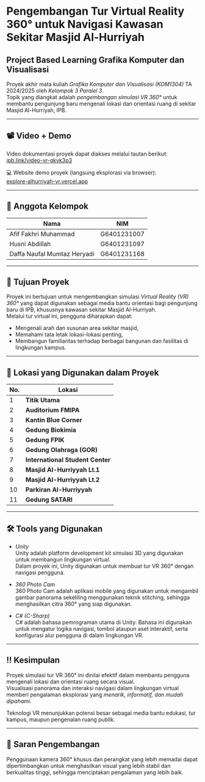 # Pengembangan Tur Virtual Reality 360° untuk Navigasi Kawasan Sekitar Masjid Al-Hurriyah

## Project Based Learning Grafika Komputer dan Visualisasi

Proyek akhir mata kuliah _Grafika Komputer dan Visualisasi (KOM1304)_ TA 2024/2025 oleh _Kelompok 3 Paralel 3_.  
Topik yang diangkat adalah _pengembangan simulasi VR 360°_ untuk membantu pengunjung baru mengenali lokasi dan orientasi ruang di sekitar Masjid Al-Hurriyah, IPB.

---

## 📽 Video + Demo

Video dokumentasi proyek dapat diakses melalui tautan berikut:  
[ipb.link/video-vr-gkvk3p3](https://ipb.link/video-vr-gkvk3p3)

💻 Website demo proyek (langsung eksplorasi via browser):  
[explore-alhurriyah-vr.vercel.app](https://explore-alhurriyah-vr.vercel.app/)

---

## 👥 Anggota Kelompok

| Nama                        | NIM         |
| --------------------------- | ----------- |
| Afif Fakhri Muhammad        | G6401231007 |
| Husni Abdillah              | G6401231097 |
| Daffa Naufal Mumtaz Heryadi | G6401231168 |

---

## 🎯 Tujuan Proyek

Proyek ini bertujuan untuk mengembangkan simulasi _Virtual Reality (VR) 360°_ yang dapat digunakan sebagai media bantu orientasi bagi pengunjung baru di IPB, khususnya kawasan sekitar Masjid Al-Hurriyah.  
Melalui tur virtual ini, pengguna diharapkan dapat:

- Mengenali arah dan susunan area sekitar masjid,
- Memahami tata letak lokasi-lokasi penting,
- Membangun familiaritas terhadap berbagai bangunan dan fasilitas di lingkungan kampus.

---

## 📍 Lokasi yang Digunakan dalam Proyek

| No. | Lokasi                           |
| --- | -------------------------------- |
| 1   | **Titik Utama**                  |
| 2   | **Auditorium FMIPA**             |
| 3   | **Kantin Blue Corner**           |
| 4   | **Gedung Biokimia**              |
| 5   | **Gedung FPIK**                  |
| 6   | **Gedung Olahraga (GOR)**        |
| 7   | **International Student Center** |
| 8   | **Masjid Al-Hurriyyah Lt.1**     |
| 9   | **Masjid Al-Hurriyyah Lt.2**     |
| 10  | **Parkiran Al-Hurriyyah**        |
| 11  | **Gedung SATARI**                |

---

## 🛠 Tools yang Digunakan

- _Unity_  
  Unity adalah platform development kit simulasi 3D yang digunakan untuk membangun lingkungan virtual.  
  Dalam proyek ini, Unity digunakan untuk membuat tur VR 360° dengan navigasi pengguna.

- _360 Photo Cam_  
  360 Photo Cam adalah aplikasi mobile yang digunakan untuk mengambil gambar panorama sekeliling menggunakan teknik stitching, sehingga menghasilkan citra 360° yang siap digunakan.

- _C# (C-Sharp)_  
  C# adalah bahasa pemrograman utama di Unity. Bahasa ini digunakan untuk mengatur logika navigasi, tombol ataupun aset interaktif, serta konfigurasi alur pengguna di dalam lingkungan VR.

---

## ‼ Kesimpulan

Proyek simulasi tur VR 360° ini dinilai efektif dalam membantu pengguna mengenali lokasi dan orientasi ruang secara visual.  
Visualisasi panorama dan interaksi navigasi dalam lingkungan virtual memberi pengalaman eksplorasi yang _menarik, informatif, dan mudah dipahami_.

Teknologi VR menunjukkan potensi besar sebagai media bantu edukasi, tur kampus, maupun pengenalan ruang publik.

---

## 🔧 Saran Pengembangan

Penggunaan kamera 360° khusus dan perangkat yang lebih memadai dapat dipertimbangkan untuk menghasilkan visual yang lebih stabil dan berkualitas tinggi, sehingga menciptakan pengalaman yang lebih baik.

